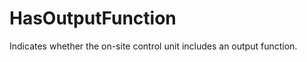 HasOutputFunction
=================

Indicates whether the on-site control unit includes an output function.
